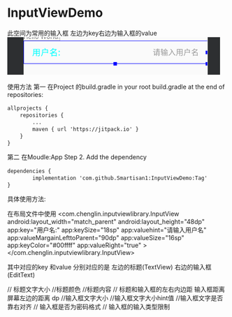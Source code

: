 # InputViewDemo
此空间为常用的输入框 左边为key右边为输入框的value  
![Image text](https://github.com/Smartisan1/InputViewDemo/blob/master/pic.png)

使用方法
第一 在Project 的build.gradle
in your root build.gradle at the end of repositories:

	allprojects {
		repositories {
			...
			maven { url 'https://jitpack.io' }
		}
	}
第二 在Moudle:App
Step 2. Add the dependency

	dependencies {
	        implementation 'com.github.Smartisan1:InputViewDemo:Tag'
	}
	
	
具体使用方法:

在布局文件中使用
  <com.chenglin.inputviewlibrary.InputView
        android:layout_width="match_parent"
        android:layout_height="48dp"
        app:key="用户名:"
        app:keySize="18sp"
        app:valuehint="请输入用户名"
        app:valueMargainLefttoParent="90dp"
        app:valueSize="16sp"
        app:keyColor="#00ffff"
        app:valueRight="true"
        ></com.chenglin.inputviewlibrary.InputView>

其中对应的key 和value 分别对应的是 左边的标题(TextView) 右边的输入框(EditText)

 <attr name="keySize" format="dimension" />                          // 标题文字大小
        <attr name="keyColor" format="color" />                      //标题颜色
        <attr name="key" format="string" />                          //标题内容
        <attr name="padding" format="dimension"/>                    // 标题和输入框的左右内边距
        <attr name="valueMargainLefttoParent" format="dimension" />       输入框距离屏幕左边的距离 dp
        <attr name="valueSize" format="dimension" />                    //输入框文字大小
        <attr name="valueColor" format="color" />
        <attr name="valuehint" format="string"/>                     //输入框文字大小hint值
        <attr name="valueRight" format="boolean"/>                   //输入框文字是否靠右对齐
        <attr name="inputTypePassword" format="boolean"/>            // 输入框是否为密码格式
        <attr name="digits" format="string"/>                        // 输入框的输入类型限制
